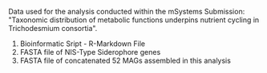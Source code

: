 Data used for the analysis conducted within the mSystems Submission: 
"Taxonomic distribution of metabolic functions underpins nutrient cycling in Trichodesmium consortia".

1. Bioinformatic Sript - R-Markdown File 
2. FASTA file of NIS-Type Siderophore genes 
3. FASTA file of concatenated 52 MAGs assembled in this analysis 
